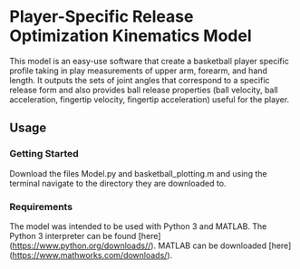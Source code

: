 # Player-Specific Release Optimization Kinematics Model 
This model is an easy-use software that create a basketball player specific profile taking in play measurements of upper arm, forearm, and hand length. It outputs the sets of joint angles that correspond to a specific release form and also provides ball release properties (ball velocity, ball acceleration, fingertip velocity, fingertip acceleration) useful for the player. 

## Usage
### Getting Started
Download the files Model.py and basketball_plotting.m and using the terminal navigate to the directory they are downloaded to.

### Requirements
The model was intended to be used with Python 3 and MATLAB. The Python 3 interpreter can be found [here] (https://www.python.org/downloads//). MATLAB can be downloaded [here] (https://www.mathworks.com/downloads/). 

